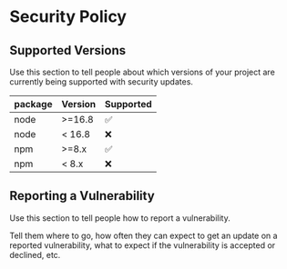 # Security Policy

## Supported Versions

Use this section to tell people about which versions of your project are currently being supported
with security updates.

| package | Version | Supported          |
| ------- | ------- | ------------------ |
| node    | >=16.8  | :white_check_mark: |
| node    | < 16.8  | :x:                |
| npm     | >=8.x   | :white_check_mark: |
| npm     | < 8.x   | :x:                |

## Reporting a Vulnerability

Use this section to tell people how to report a vulnerability.

Tell them where to go, how often they can expect to get an update on a reported vulnerability, what
to expect if the vulnerability is accepted or declined, etc.
